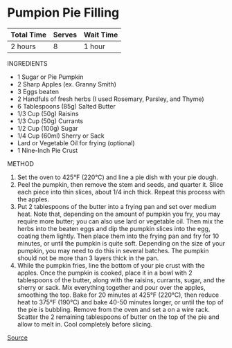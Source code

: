 Pumpion Pie Filling
=============
| Total Time |   Serves | Wait Time |
| ---------- | -------- | --------- |
|    2 hours |        8 |   1 hour  |

INGREDIENTS
* 1 Sugar or Pie Pumpkin
* 2 Sharp Apples (ex. Granny Smith)
* 3 Eggs beaten
* 2 Handfuls of fresh herbs (I used Rosemary, Parsley, and Thyme)
* 6 Tablespoons (85g) Salted Butter
* 1/3 Cup (50g) Raisins
* 1/3 Cup (50g) Currants
* 1/2 Cup (100g) Sugar
* 1/4 Cup (60ml) Sherry or Sack
* Lard or Vegetable Oil for frying (optional)
* 1 Nine-Inch Pie Crust

METHOD
1. Set the oven to 425°F (220°C) and line a pie dish with your pie dough.
2. Peel the pumpkin, then remove the stem and seeds, and quarter it. Slice each piece into thin slices, about 1/4 inch thick. Repeat this process with the apples.
3. Put 2 tablespoons of the butter into a frying pan and set over medium heat. Note that, depending on the amount of pumpkin you fry, you may require more butter; you can also use lard or vegetable oil. Then mix the herbs into the beaten eggs and dip the pumpkin slices into the egg, coating them lightly. Then place them into the frying pan and fry for 10 minutes, or until the pumpkin is quite soft. Depending on the size of your pumpkin, you may need to do this in several batches. The pumpkin should not be more than 3 layers thick in the pan.
4. While the pumpkin fries, line the bottom of your pie crust with the apples. Once the pumpkin is cooked, place it in a bowl with 2 tablespoons of the butter, along with the raisins, currants, sugar, and the sherry or sack. Mix everything together and pour over the apples, smoothing the top. Bake for 20 minutes at 425°F (220°C), then reduce heat to 375°F (190°C) and bake 40-50 minutes longer, or until the top of the pie is bubbling. Remove from the oven and set a on a wire rack. Scatter the 2 remaining tablespoons of butter on the top of the pie and allow to melt in. Cool completely before slicing.

[Source](https://www.youtube.com/watch?v=FF0HnhuzGak)